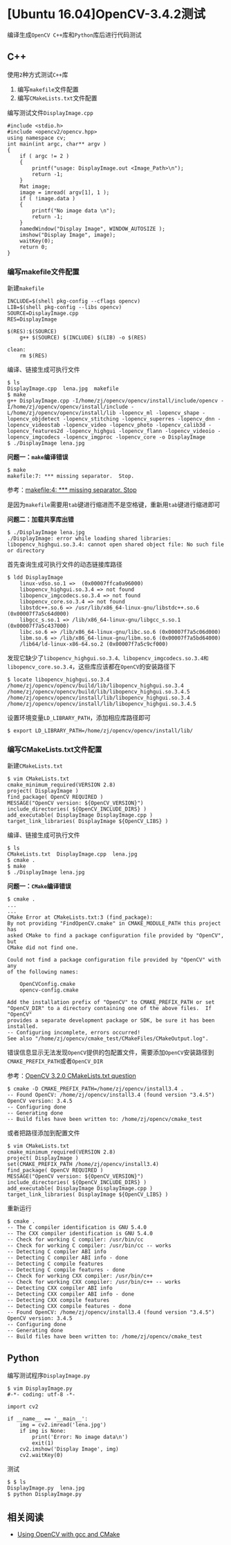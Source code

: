 
# [Ubuntu 16.04]OpenCV-3.4.2测试

编译生成`OpenCV C++`库和`Python`库后进行代码测试

## C++

使用`2`种方式测试`C++`库

1. 编写`makefile`文件配置
2. 编写`CMakeLists.txt`文件配置

编写测试文件`DisplayImage.cpp`

    #include <stdio.h>
    #include <opencv2/opencv.hpp>
    using namespace cv;
    int main(int argc, char** argv )
    {
        if ( argc != 2 )
        {
            printf("usage: DisplayImage.out <Image_Path>\n");
            return -1;
        }
        Mat image;
        image = imread( argv[1], 1 );
        if ( !image.data )
        {
            printf("No image data \n");
            return -1;
        }
        namedWindow("Display Image", WINDOW_AUTOSIZE );
        imshow("Display Image", image);
        waitKey(0);
        return 0;
    }

### 编写makefile文件配置

新建`makefile`

    INCLUDE=$(shell pkg-config --cflags opencv)
    LIB=$(shell pkg-config --libs opencv)
    SOURCE=DisplayImage.cpp
    RES=DisplayImage

    $(RES):$(SOURCE)
        g++ $(SOURCE) $(INCLUDE) $(LIB) -o $(RES)

    clean:
        rm $(RES)

编译、链接生成可执行文件

    $ ls
    DisplayImage.cpp  lena.jpg  makefile
    $ make
    g++ DisplayImage.cpp -I/home/zj/opencv/opencv/install/include/opencv -I/home/zj/opencv/opencv/install/include -L/home/zj/opencv/opencv/install/lib -lopencv_ml -lopencv_shape -lopencv_objdetect -lopencv_stitching -lopencv_superres -lopencv_dnn -lopencv_videostab -lopencv_video -lopencv_photo -lopencv_calib3d -lopencv_features2d -lopencv_highgui -lopencv_flann -lopencv_videoio -lopencv_imgcodecs -lopencv_imgproc -lopencv_core -o DisplayImage
    $ ./DisplayImage lena.jpg

**问题一：`make`编译错误**

    $ make
    makefile:7: *** missing separator.  Stop.

参考：[makefile:4: *** missing separator. Stop](https://stackoverflow.com/questions/16931770/makefile4-missing-separator-stop)

是因为`makefile`需要用`tab`键进行缩进而不是空格键，重新用`tab`键进行缩进即可

**问题二：加载共享库出错**

    $ ./DisplayImage lena.jpg 
    ./DisplayImage: error while loading shared libraries: libopencv_highgui.so.3.4: cannot open shared object file: No such file or directory

首先查询生成可执行文件的动态链接库路径

    $ ldd DisplayImage
        linux-vdso.so.1 =>  (0x00007ffca0a96000)
        libopencv_highgui.so.3.4 => not found
        libopencv_imgcodecs.so.3.4 => not found
        libopencv_core.so.3.4 => not found
        libstdc++.so.6 => /usr/lib/x86_64-linux-gnu/libstdc++.so.6 (0x00007f7a5c64d000)
        libgcc_s.so.1 => /lib/x86_64-linux-gnu/libgcc_s.so.1 (0x00007f7a5c437000)
        libc.so.6 => /lib/x86_64-linux-gnu/libc.so.6 (0x00007f7a5c06d000)
        libm.so.6 => /lib/x86_64-linux-gnu/libm.so.6 (0x00007f7a5bd64000)
        /lib64/ld-linux-x86-64.so.2 (0x00007f7a5c9cf000)

发现它缺少了`libopencv_highgui.so.3.4、libopencv_imgcodecs.so.3.4和libopencv_core.so.3.4`，这些库应该都在`OpenCV`的安装路径下

    $ locate libopencv_highgui.so.3.4
    /home/zj/opencv/opencv/build/lib/libopencv_highgui.so.3.4
    /home/zj/opencv/opencv/build/lib/libopencv_highgui.so.3.4.5
    /home/zj/opencv/opencv/install/lib/libopencv_highgui.so.3.4
    /home/zj/opencv/opencv/install/lib/libopencv_highgui.so.3.4.5

设置环境变量`LD_LIBRARY_PATH`，添加相应库路径即可

    $ export LD_LIBRARY_PATH=/home/zj/opencv/opencv/install/lib/

### 编写CMakeLists.txt文件配置

新建`CMakeLists.txt`

    $ vim CMakeLists.txt
    cmake_minimum_required(VERSION 2.8)
	project( DisplayImage )
	find_package( OpenCV REQUIRED )
	MESSAGE("OpenCV version: ${OpenCV_VERSION}")
	include_directories( ${OpenCV_INCLUDE_DIRS} )
	add_executable( DisplayImage DisplayImage.cpp )
	target_link_libraries( DisplayImage ${OpenCV_LIBS} )

编译、链接生成可执行文件

    $ ls
    CMakeLists.txt  DisplayImage.cpp  lena.jpg
    $ cmake .
    $ make
    $ ./DisplayImage lena.jpg

**问题一：`CMake`编译错误**

    $ cmake .
    ...
    ...
    CMake Error at CMakeLists.txt:3 (find_package):
    By not providing "FindOpenCV.cmake" in CMAKE_MODULE_PATH this project has
    asked CMake to find a package configuration file provided by "OpenCV", but
    CMake did not find one.

    Could not find a package configuration file provided by "OpenCV" with any
    of the following names:

        OpenCVConfig.cmake
        opencv-config.cmake

    Add the installation prefix of "OpenCV" to CMAKE_PREFIX_PATH or set
    "OpenCV_DIR" to a directory containing one of the above files.  If "OpenCV"
    provides a separate development package or SDK, be sure it has been
    installed.
    -- Configuring incomplete, errors occurred!
    See also "/home/zj/opencv/cmake_test/CMakeFiles/CMakeOutput.log".

错误信息显示无法发现`OpenCV`提供的包配置文件，需要添加`OpenCV`安装路径到`CMAKE_PREFIX_PATH`或者`OpenCV_DIR`

参考：[OpenCV 3.2.0 CMakeLists.txt question](https://devtalk.nvidia.com/default/topic/1008011/jetson-tx1/opencv-3-2-0-cmakelists-txt-question/)

    $ cmake -D CMAKE_PREFIX_PATH=/home/zj/opencv/install3.4 .
    -- Found OpenCV: /home/zj/opencv/install3.4 (found version "3.4.5") 
    OpenCV version: 3.4.5
    -- Configuring done
    -- Generating done
    -- Build files have been written to: /home/zj/opencv/cmake_test

或者把路径添加到配置文件

    $ vim CMakeLists.txt
    cmake_minimum_required(VERSION 2.8)
	project( DisplayImage )
    set(CMAKE_PREFIX_PATH /home/zj/opencv/install3.4)
	find_package( OpenCV REQUIRED )
	MESSAGE("OpenCV version: ${OpenCV_VERSION}")
	include_directories( ${OpenCV_INCLUDE_DIRS} )
	add_executable( DisplayImage DisplayImage.cpp )
	target_link_libraries( DisplayImage ${OpenCV_LIBS} )

重新运行

    $ cmake .
    -- The C compiler identification is GNU 5.4.0
    -- The CXX compiler identification is GNU 5.4.0
    -- Check for working C compiler: /usr/bin/cc
    -- Check for working C compiler: /usr/bin/cc -- works
    -- Detecting C compiler ABI info
    -- Detecting C compiler ABI info - done
    -- Detecting C compile features
    -- Detecting C compile features - done
    -- Check for working CXX compiler: /usr/bin/c++
    -- Check for working CXX compiler: /usr/bin/c++ -- works
    -- Detecting CXX compiler ABI info
    -- Detecting CXX compiler ABI info - done
    -- Detecting CXX compile features
    -- Detecting CXX compile features - done
    -- Found OpenCV: /home/zj/opencv/install3.4 (found version "3.4.5") 
    OpenCV version: 3.4.5
    -- Configuring done
    -- Generating done
    -- Build files have been written to: /home/zj/opencv/cmake_test

## Python

编写测试程序`DisplayImage.py`

    $ vim DisplayImage.py
    #-*- coding: utf-8 -*-

    import cv2

    if __name__ == '__main__':
        img = cv2.imread('lena.jpg')
        if img is None:
            print('Error: No image data\n')
            exit(1)
        cv2.imshow('Display Image', img)
        cv2.waitKey(0)

测试

    $ $ ls
    DisplayImage.py  lena.jpg
    $ python DisplayImage.py

## 相关阅读

* [Using OpenCV with gcc and CMake](https://docs.opencv.org/3.4.4/db/df5/tutorial_linux_gcc_cmake.html)